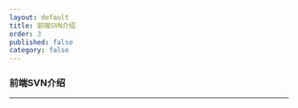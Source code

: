 ```yaml
---
layout: default
title: 前端SVN介绍
order: 3
published: false
category: false
---
```


### 前端SVN介绍
-----------
